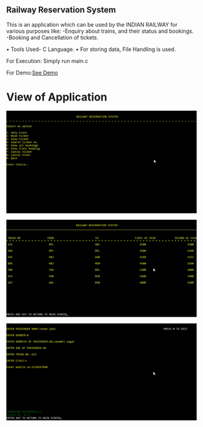 ## Railway Reservation System

This is an application which can be used by the INDIAN RAILWAY for various purposes like:
-Enquiry about trains, and their status and bookings.
-Booking and Cancellation of tickets.

• Tools Used- C Language.
• For storing data, File Handling is used.

For Execution: Simply run main.c

For Demo:<a href="https://github.com/Vidhi-Jain-25/Railway_Reservation_System/Demo.html">See Demo</a>

# View of Application

![](photos/home.jpg)

![](photos/traindetails.jpg)

![](photos/details.jpg)
